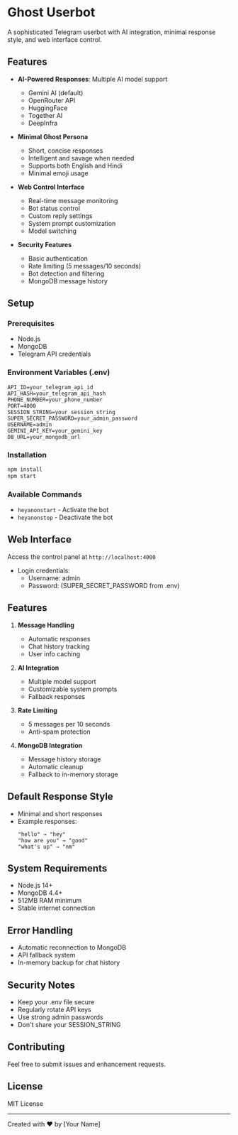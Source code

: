 # Ghost Userbot

A sophisticated Telegram userbot with AI integration, minimal response style, and web interface control.

## Features

- **AI-Powered Responses**: Multiple AI model support
  - Gemini AI (default)
  - OpenRouter API
  - HuggingFace
  - Together AI
  - DeepInfra

- **Minimal Ghost Persona**
  - Short, concise responses
  - Intelligent and savage when needed
  - Supports both English and Hindi
  - Minimal emoji usage

- **Web Control Interface**
  - Real-time message monitoring
  - Bot status control
  - Custom reply settings
  - System prompt customization
  - Model switching

- **Security Features**
  - Basic authentication
  - Rate limiting (5 messages/10 seconds)
  - Bot detection and filtering
  - MongoDB message history

## Setup

### Prerequisites
- Node.js
- MongoDB
- Telegram API credentials

### Environment Variables (.env)
```env
API_ID=your_telegram_api_id
API_HASH=your_telegram_api_hash
PHONE_NUMBER=your_phone_number
PORT=4000
SESSION_STRING=your_session_string
SUPER_SECRET_PASSWORD=your_admin_password
USERNAME=admin
GEMINI_API_KEY=your_gemini_key
DB_URL=your_mongodb_url
```

### Installation
```bash
npm install
npm start
```

### Available Commands
- `heyanonstart` - Activate the bot
- `heyanonstop` - Deactivate the bot

## Web Interface
Access the control panel at `http://localhost:4000`
- Login credentials:
  - Username: admin
  - Password: (SUPER_SECRET_PASSWORD from .env)

## Features
1. **Message Handling**
   - Automatic responses
   - Chat history tracking
   - User info caching

2. **AI Integration**
   - Multiple model support
   - Customizable system prompts
   - Fallback responses

3. **Rate Limiting**
   - 5 messages per 10 seconds
   - Anti-spam protection

4. **MongoDB Integration**
   - Message history storage
   - Automatic cleanup
   - Fallback to in-memory storage

## Default Response Style
- Minimal and short responses
- Example responses:
  ```
  "hello" → "hey"
  "how are you" → "good"
  "what's up" → "nm"
  ```

## System Requirements
- Node.js 14+
- MongoDB 4.4+
- 512MB RAM minimum
- Stable internet connection

## Error Handling
- Automatic reconnection to MongoDB
- API fallback system
- In-memory backup for chat history

## Security Notes
- Keep your .env file secure
- Regularly rotate API keys
- Use strong admin passwords
- Don't share your SESSION_STRING

## Contributing
Feel free to submit issues and enhancement requests.

## License
MIT License

---
Created with ❤️ by [Your Name]
